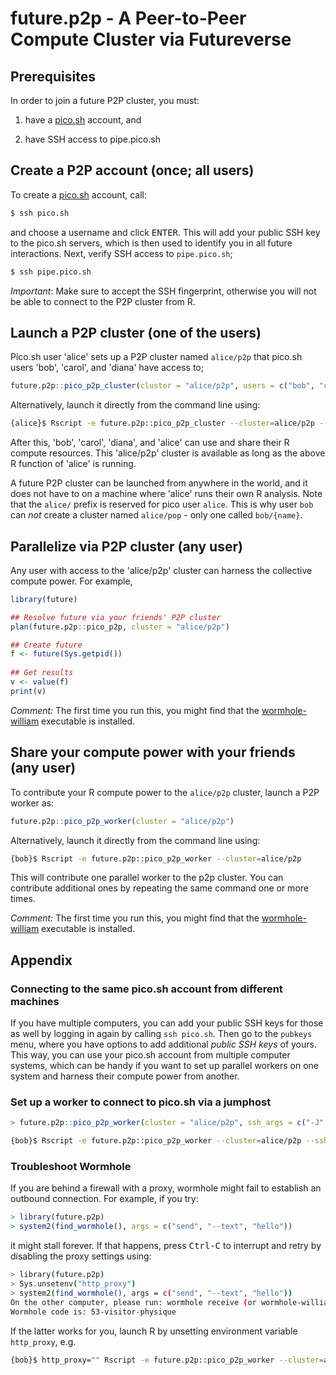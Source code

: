 # future.p2p - A Peer-to-Peer Compute Cluster via Futureverse


## Prerequisites

In order to join a future P2P cluster, you must:

1. have a [pico.sh] account, and

2. have SSH access to pipe.pico.sh


## Create a P2P account (once; all users)

To create a [pico.sh] account, call:

```sh
$ ssh pico.sh
```

and choose a username and click <kbd>ENTER</kbd>.  This will add your
public SSH key to the pico.sh servers, which is then used to identify
you in all future interactions. Next, verify SSH access to
`pipe.pico.sh`;

```sh
$ ssh pipe.pico.sh
```

_Important_: Make sure to accept the SSH fingerprint, otherwise you
will not be able to connect to the P2P cluster from R.


## Launch a P2P cluster (one of the users)

Pico.sh user 'alice' sets up a P2P cluster named `alice/p2p` that
pico.sh users 'bob', 'carol', and 'diana' have access to;

```r
future.p2p::pico_p2p_cluster(cluster = "alice/p2p", users = c("bob", "carol", "diana"))
```

Alternatively, launch it directly from the command line using:

```sh
{alice}$ Rscript -e future.p2p::pico_p2p_cluster --cluster=alice/p2p --users=bob,carol,diana
```

After this, 'bob', 'carol', 'diana', and 'alice' can use and share
their R compute resources.  This 'alice/p2p' cluster is available as
long as the above R function of 'alice' is running.

A future P2P cluster can be launched from anywhere in the world, and
it does not have to on a machine where 'alice' runs their own R
analysis.  Note that the `alice/` prefix is reserved for pico user
`alice`.  This is why user `bob` can _not_ create a cluster named
`alice/pop` - only one called `bob/{name}`.


## Parallelize via P2P cluster (any user)

Any user with access to the 'alice/p2p' cluster can harness the
collective compute power. For example,

```r
library(future)

## Resolve future via your friends' P2P cluster
plan(future.p2p::pico_p2p, cluster = "alice/p2p")

## Create future
f <- future(Sys.getpid())
  
## Get results
v <- value(f)
print(v)
```

_Comment:_ The first time you run this, you might find that
the [wormhole-william] executable is installed.


## Share your compute power with your friends (any user)

To contribute your R compute power to the `alice/p2p` cluster, launch
a P2P worker as:

```r
future.p2p::pico_p2p_worker(cluster = "alice/p2p")
```

Alternatively, launch it directly from the command line using:

```sh
{bob}$ Rscript -e future.p2p::pico_p2p_worker --cluster=alice/p2p
```

This will contribute one parallel worker to the p2p cluster. You can
contribute additional ones by repeating the same command one or more
times.

_Comment:_ The first time you run this, you might find that
the [wormhole-william] executable is installed.


## Appendix

### Connecting to the same pico.sh account from different machines

If you have multiple computers, you can add your public SSH keys for
those as well by logging in again by calling `ssh pico.sh`. Then go to
the `pubkeys` menu, where you have options to add additional _public
SSH keys_ of yours. This way, you can use your pico.sh account from
multiple computer systems, which can be handy if you want to set up
parallel workers on one system and harness their compute power from
another.


### Set up a worker to connect to pico.sh via a jumphost

```r
> future.p2p::pico_p2p_worker(cluster = "alice/p2p", ssh_args = c("-J", "somehost"))
```

```sh
{bob}$ Rscript -e future.p2p::pico_p2p_worker --cluster=alice/p2p --ssh_args="-J somehost"
```

### Troubleshoot Wormhole

If you are behind a firewall with a proxy, wormhole might fail to
establish an outbound connection. For example, if you try:

```r
> library(future.p2p)
> system2(find_wormhole(), args = c("send", "--text", "hello"))
```

it might stall forever.  If that happens, press <kbd>Ctrl-C</kbd> to
interrupt and retry by disabling the proxy settings using:

```sh
> library(future.p2p)
> Sys.unsetenv("http_proxy")
> system2(find_wormhole(), args = c("send", "--text", "hello"))
On the other computer, please run: wormhole receive (or wormhole-william recv)                                                       
Wormhole code is: 53-visitor-physique
```

If the latter works for you, launch R by unsetting environment
variable `http_proxy`, e.g.

```sh
{bob}$ http_proxy="" Rscript -e future.p2p::pico_p2p_worker --cluster=alice/p2p
```


[pico.sh]: https://pico.sh/
[Magic-Wormhole]: https://magic-wormhole.readthedocs.io/en/latest/
[wormhole-william]: https://github.com/psanford/wormhole-william
